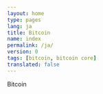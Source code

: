 ```yaml
---
layout: home
type: pages
lang: ja
title: Bitcoin
name: index
permalink: /ja/
version: 0
tags: [bitcoin, bitcoin core]
translated: false
---
```


Bitcoin
